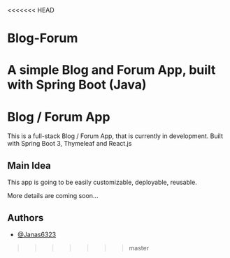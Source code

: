 <<<<<<< HEAD
# Blog-Forum
A simple Blog and Forum App, built with Spring Boot (Java)
=======

# Blog / Forum App

This is a full-stack Blog / Forum App, that is currently in development. Built with Spring Boot 3, Thymeleaf and React.js


## Main Idea
This app is going to be easily customizable, deployable, reusable.

More details are coming soon...
## Authors

- [@Janas6323](https://www.github.com/Janas6323)

>>>>>>> master
